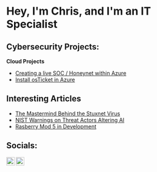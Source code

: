 <h1>Hey, I'm Chris, and I'm an IT Specialist</h1>

<h2>Cybersecurity Projects:</h2>

<b>Cloud Projects </b>
  - [Creating a live SOC / Honeynet within Azure](https://github.com/chrishernandez9/Cloud-SOC)
  - [Install osTicket in Azure](https://github.com/chrishernandez9/Install-osTicket-From-Scratch)


<h2> Interesting Articles </h2>

- [The Mastermind Behind the Stuxnet Virus](https://nltimes.nl/2024/01/08/dutch-man-sabotaged-iranian-nuclear-program-without-dutch-governments-knowledge-report)
- [NIST Warnings on Threat Actors Altering AI](https://cybernews.com/security/nist-ai-systems-cyberattacks/)
- [Rasberry Mod 5 in Development](https://www.tomshardware.com/raspberry-pi/raspberry-pi-compute-module-5-confirmed-by-ceo-eben-upton)


<h2> Socials: </h2>

[<img align="left" alt="JoshMadakor | LinkedIn" width="22px" src="https://cdn.jsdelivr.net/npm/simple-icons@v3/icons/linkedin.svg" />][linkedin]
[<img align="left" alt="JoshMadakor | Instagram" width="22px" src="https://cdn.jsdelivr.net/npm/simple-icons@v3/icons/instagram.svg" />][instagram]

[instagram]: https://www.instagram.com/cwitan/
[linkedin]: https://linkedin.com/in/chrishernandez9

<!--
**joshmadakor1/joshmadakor1** is a ✨ _special_ ✨ repository because its `README.md` (this file) appears on your GitHub profile.

Here are some ideas to get you started:

- 🔭 I’m currently working on ...
- 🌱 I’m currently learning ...
- 👯 I’m looking to collaborate on ...
- 🤔 I’m looking for help with ...
- 💬 Ask me about ...
- 📫 How to reach me: ...
- 😄 Pronouns: ...
- ⚡ Fun fact: ...
-->
